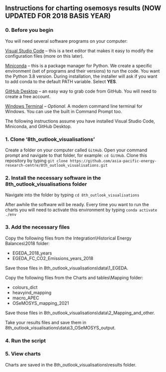 ## Instructions for charting osemosys results (NOW UPDATED FOR 2018 BASIS YEAR)

### 0. Before you begin

You will need several software programs on your computer:

[Visual Studio Code](https://code.visualstudio.com/) – this is a text editor that makes it easy to modify the configuration files (more on this later).

[Miniconda](https://docs.conda.io/en/latest/miniconda.html) – this is a package manager for Python. We create a specific environment (set of programs and their versions) to run the code. You want the Python 3.8 version. During installation, the installer will ask if you want to add conda to the default PATH variable. Select **YES**.

[GitHub Desktop](https://desktop.github.com/) – an easy way to grab code from GitHub. You will need to create a free account.

[Windows Terminal](https://www.microsoft.com/en-us/p/windows-terminal/9n0dx20hk701?activetab=pivot:overviewtab) – *Optional*. A modern command line terminal for Windows. You can use the built in Command Prompt too.

The following instructions assume you have installed Visual Studio Code, Miniconda, and GitHub Desktop.

### 1. Clone ‘8th_outlook_visualisations’
Create a folder on your computer called `GitHub`. Open your command prompt and navigate to that folder, for example: `cd GitHub`. Clone this repository by typing `git clone https://github.com/asia-pacific-energy-research-centre/8th_outlook_visualisations.git`

### 2. Install the necessary software in the 8th_outlook_visualisations folder

Navigate into the folder by typing `cd 8th_outlook_visualisations`

After awhile the software will be ready. Every time you want to run the charts you will need to activate this environment by typing `conda activate ./env`

### 3. Add the necessary files

Copy the following files from the Integration\Historical Energy Balances\2018 folder:
- EGEDA_2018_years
- EGEDA_FC_CO2_Emissions_years_2018

Save those files in 8th_outlook_visualisations\data\1_EGEDA.

Copy the following files from the Charts and tables\Mapping folder:
- colours_dict
- heavyind_mapping
- macro_APEC
- OSeMOSYS_mapping_2021

Save those files in 8th_outlook_visualisations\data\2_Mapping_and_other.

Take your results files and save them in 8th_outlook_visualisations\data\3_OSeMOSYS_output.

### 4. Run the script

### 5. View charts

Charts are saved in the 8th_outlook_visualisations\results folder.